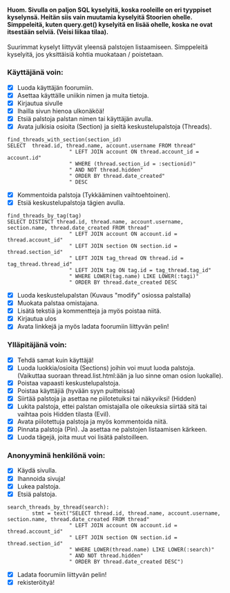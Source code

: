 #### Huom. Sivulla on paljon SQL kyselyitä, koska rooleille on eri tyyppiset kyselynsä. Heitän siis vain muutamia kyselyitä Stoorien ohelle. Simppeleitä, kuten query.get() kyselyitä en lisää ohelle, koska ne ovat itsestään selviä. (Veisi liikaa tilaa).

Suurimmat kyselyt liittyvät yleensä palstojen listaamiseen. Simppeleitä kyselyitä, jos yksittäisiä kohtia muokataan / poistetaan.

### Käyttäjänä voin:
- [x] Luoda käyttäjän foorumiin.
- [x] Asettaa käyttälle uniikin nimen ja muita tietoja.
- [x] Kirjautua sivulle
- [x] Ihailla sivun hienoa ulkonäköä!
- [x] Etsiä palstoja palstan nimen tai käyttäjän avulla.
- [x] Avata julkisia osioita (Section) ja sieltä keskustelupalstoja (Threads).
```
find_threads_with_section(section_id)
SELECT  thread.id, thread.name, account.username FROM thread"
                    " LEFT JOIN account ON thread.account_id = account.id"
                    " WHERE (thread.section_id = :sectionid)"
                    " AND NOT thread.hidden"
                    " ORDER BY thread.date_created"
                    " DESC
```
- [x] Kommentoida palstoja (Tykkääminen vaihtoehtoinen).
- [x] Etsiä keskustelupalstoja tägien avulla.
```
find_threads_by_tag(tag)
SELECT DISTINCT thread.id, thread.name, account.username, section.name, thread.date_created FROM thread"
                    " LEFT JOIN account ON account.id = thread.account_id"
                    " LEFT JOIN section ON section.id = thread.section_id"
                    " LEFT JOIN tag_thread ON thread.id = tag_thread.thread_id"
                    " LEFT JOIN tag ON tag.id = tag_thread.tag_id"
                    " WHERE LOWER(tag.name) LIKE LOWER(:tagi)"
                    " ORDER BY thread.date_created DESC
```
- [x] Luoda keskustelupalstan (Kuvaus "modify" osiossa palstalla)
- [x] Muokata palstaa omistajana.
- [x] Lisätä tekstiä ja kommentteja ja myös poistaa niitä.
- [x] Kirjautua ulos
- [x] Avata linkkejä ja myös ladata foorumiin liittyvän pelin!

### Ylläpitäjänä voin:
- [x] Tehdä samat kuin käyttäjä!
- [x] Luoda luokkia/osioita (Sections) joihin voi muut luoda palstoja. (Vaikuttaa suoraan thread.list.html:ään ja luo sinne oman osion luokalle).
- [x] Poistaa vapaasti keskustelupalstoja.
- [x] Poistaa käyttäjiä (hyvään syyn puitteissa)
- [x] Siirtää palstoja ja asettaa ne piilotetuiksi tai näkyviksi! (Hidden)
- [x] Lukita palstoja, ettei palstan omistajalla ole oikeuksia siirtää sitä tai vaihtaa pois Hidden tilasta (Evil).
- [x] Avata piilotettuja palstoja ja myös kommentoida niitä.
- [x] Pinnata palstoja (Pin). Ja asettaa ne palstojen listaamisen kärkeen.
- [x] Luoda tägejä, joita muut voi lisätä palstoilleen.

### Anonyyminä henkilönä voin:
- [x] Käydä sivulla.
- [x] Ihannoida sivuja!
- [x] Lukea palstoja.
- [x] Etsiä palstoja.
```
search_threads_by_thread(search):
        stmt = text("SELECT thread.id, thread.name, account.username, section.name, thread.date_created FROM thread"
                    " LEFT JOIN account ON account.id = thread.account_id"
                    " LEFT JOIN section ON section.id = thread.section_id"
                    " WHERE LOWER(thread.name) LIKE LOWER(:search)"
                    " AND NOT thread.hidden"
                    " ORDER BY thread.date_created DESC")
```
- [x] Ladata foorumiin liittyvän pelin!
- [x] rekisteröityä!
